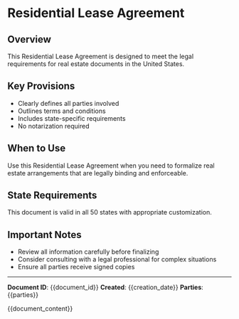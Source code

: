 # Residential Lease Agreement

## Overview
This Residential Lease Agreement is designed to meet the legal requirements for real estate documents in the United States.

## Key Provisions
- Clearly defines all parties involved
- Outlines terms and conditions
- Includes state-specific requirements
- No notarization required

## When to Use
Use this Residential Lease Agreement when you need to formalize real estate arrangements that are legally binding and enforceable.

## State Requirements
This document is valid in all 50 states with appropriate customization.

## Important Notes
- Review all information carefully before finalizing
- Consider consulting with a legal professional for complex situations
- Ensure all parties receive signed copies


---

**Document ID**: {{document_id}}
**Created**: {{creation_date}}
**Parties**: {{parties}}

{{document_content}}